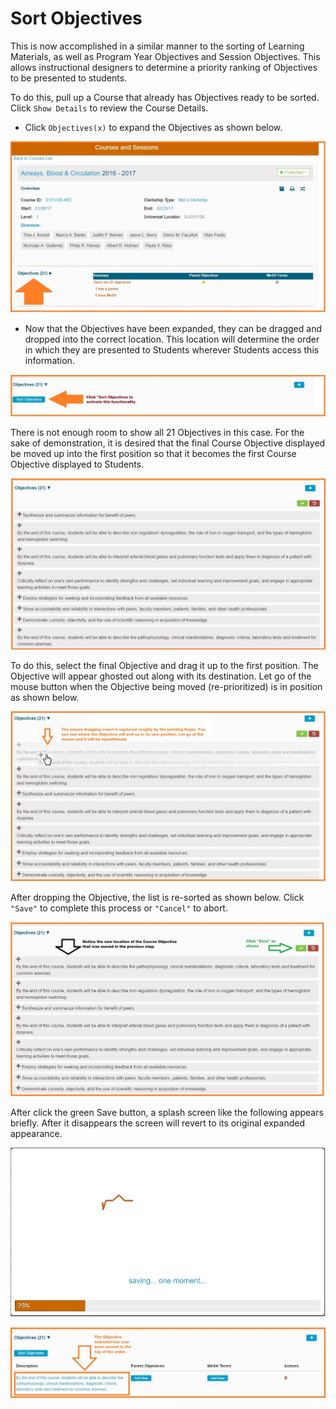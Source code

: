# Sort Objectives

This is now accomplished in a similar manner to the sorting of Learning Materials, as well as Program Year Objectives and Session Objectives. This allows instructional designers to determine a priority ranking of Objectives to be presented to students.

To do this, pull up a Course that already has Objectives ready to be sorted. Click `Show Details` to review the Course Details.

* Click `Objectives(x)` to expand the Objectives as shown below.

![](../../.gitbook/assets/sort_course_obj_1.jpg)

* Now that the Objectives have been expanded, they can be dragged and dropped into the correct location. This location will determine the order in which they are presented to Students wherever Students access this information.

![](../../.gitbook/assets/sort_course_obj_2.jpg)

There is not enough room to show all 21 Objectives in this case. For the sake of demonstration, it is desired that the final Course Objective displayed be moved up into the first position so that it becomes the first Course Objective displayed to Students.

![](../../.gitbook/assets/sort_course_obj_3.jpg)

To do this, select the final Objective and drag it up to the first position. The Objective will appear ghosted out along with its destination. Let go of the mouse button when the Objective being moved \(re-prioritized\) is in position as shown below.

![](../../.gitbook/assets/sort_course_obj_4.jpg)

After dropping the Objective, the list is re-sorted as shown below. Click `"Save"` to complete this process or `"Cancel"` to abort.

![](../../.gitbook/assets/sort_course_obj_5.jpg)

After click the green Save button, a splash screen like the following appears briefly. After it disappears the screen will revert to its original expanded appearance.

![](../../.gitbook/assets/splash_screen.jpg)

![](../../.gitbook/assets/sort_course_obj_6.jpg)

